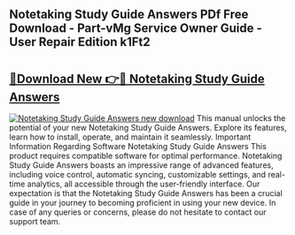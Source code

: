 ## Notetaking Study Guide Answers PDf Free Download - Part-vMg Service Owner Guide - User Repair Edition k1Ft2

# <h2><a href="http://bc65442.oget.top/?id=Notetaking+Study+Guide+Answers">🔗Download New 👉🔴 Notetaking Study Guide Answers</a></h2>

[![Notetaking Study Guide Answers new download](https://i.imgur.com/5g1atiW.png)](http://bc65442.oget.top/?id=Notetaking+Study+Guide+Answers)
This manual unlocks the potential of your new Notetaking Study Guide Answers. Explore its features, learn how to install, operate, and maintain it seamlessly. Important Information Regarding Software Notetaking Study Guide Answers This product requires compatible software for optimal performance. Notetaking Study Guide Answers boasts an impressive range of advanced features, including voice control, automatic syncing, customizable settings, and real-time analytics, all accessible through the user-friendly interface. Our expectation is that the Notetaking Study Guide Answers has been a crucial guide in your journey to becoming proficient in using your new device. In case of any queries or concerns, please do not hesitate to contact our support team.
